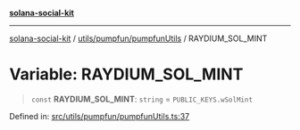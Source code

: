 [**solana-social-kit**](../../../../README.md)

***

[solana-social-kit](../../../../README.md) / [utils/pumpfun/pumpfunUtils](../README.md) / RAYDIUM\_SOL\_MINT

# Variable: RAYDIUM\_SOL\_MINT

> `const` **RAYDIUM\_SOL\_MINT**: `string` = `PUBLIC_KEYS.wSolMint`

Defined in: [src/utils/pumpfun/pumpfunUtils.ts:37](https://github.com/SendArcade/solana-social-starter/blob/98f94bb63d3814df24512365f6ae706d273e698f/src/utils/pumpfun/pumpfunUtils.ts#L37)
